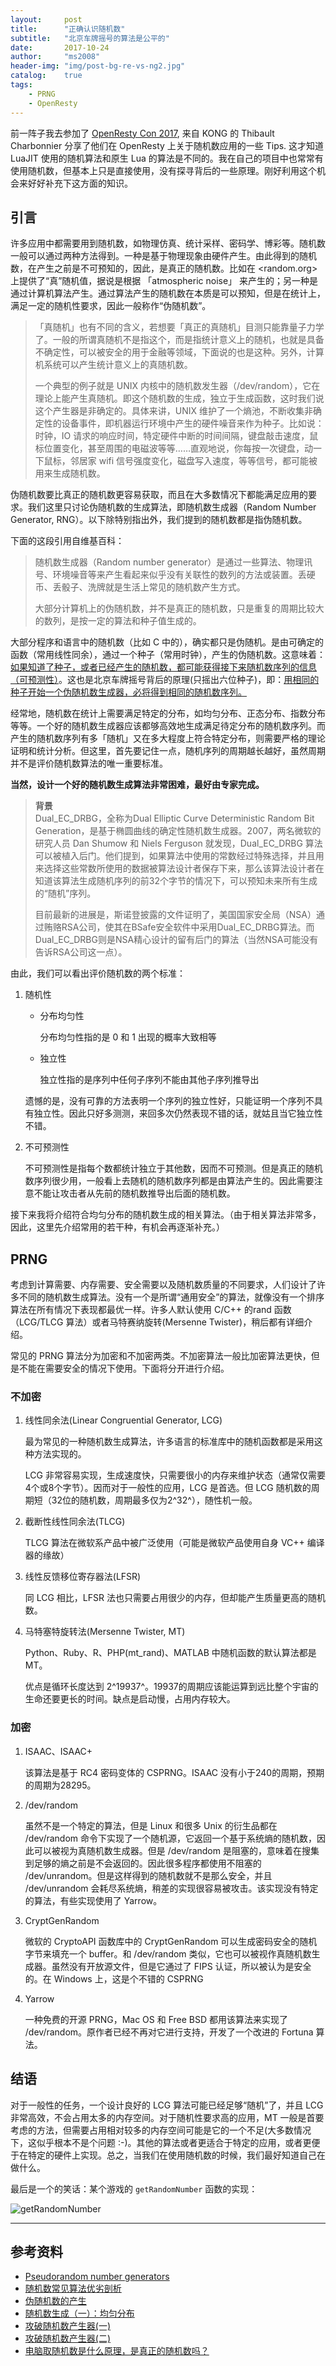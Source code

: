 ```yaml
---
layout:     post
title:      "正确认识随机数"
subtitle:   "北京车牌摇号的算法是公平的"
date:       2017-10-24
author:     "ms2008"
header-img: "img/post-bg-re-vs-ng2.jpg"
catalog:    true
tags:
    - PRNG
    - OpenResty
---
```


前一阵子我去参加了 <u>OpenResty Con 2017</u>, 来自 KONG 的 Thibault Charbonnier 分享了他们在 OpenResty 上关于随机数应用的一些 Tips. 这才知道 LuaJIT 使用的随机算法和原生 Lua 的算法是不同的。我在自己的项目中也常常有使用随机数，但基本上只是直接使用，没有探寻背后的一些原理。刚好利用这个机会来好好补充下这方面的知识。

## 引言

许多应用中都需要用到随机数，如物理仿真、统计采样、密码学、博彩等。随机数一般可以通过两种方法得到。一种是基于物理现象由硬件产生。由此得到的随机数，在产生之前是不可预知的，因此，是真正的随机数。比如在 <random.org> 上提供了“真”随机值，据说是根据 「atmospheric noise」 来产生的；另一种是通过计算机算法产生。通过算法产生的随机数在本质是可以预知，但是在统计上，满足一定的随机性要求，因此一般称作“伪随机数”。

> 「真随机」也有不同的含义，若想要「真正的真随机」目测只能靠量子力学了。一般的所谓真随机不是指这个，而是指统计意义上的随机，也就是具备不确定性，可以被安全的用于金融等领域，下面说的也是这种。另外，计算机系统可以产生统计意义上的真随机数。
>
> 一个典型的例子就是 UNIX 内核中的随机数发生器（/dev/random），它在理论上能产生真随机。即这个随机数的生成，独立于生成函数，这时我们说这个产生器是非确定的。具体来讲，UNIX 维护了一个熵池，不断收集非确定性的设备事件，即机器运行环境中产生的硬件噪音来作为种子。比如说：时钟，IO 请求的响应时间，特定硬件中断的时间间隔，键盘敲击速度，鼠标位置变化，甚至周围的电磁波等等……直观地说，你每按一次键盘，动一下鼠标，邻居家 wifi 信号强度变化，磁盘写入速度，等等信号，都可能被用来生成随机数。

伪随机数要比真正的随机数更容易获取，而且在大多数情况下都能满足应用的要求。我们这里只讨论伪随机数的生成算法，即随机数生成器（Random Number Generator, RNG）。以下除特别指出外，我们提到的随机数都是指伪随机数。

下面的这段引用自维基百科：
> 随机数生成器（Random number generator）是通过一些算法、物理讯号、环境噪音等来产生看起来似乎没有关联性的数列的方法或装置。丢硬币、丢骰子、洗牌就是生活上常见的随机数产生方式。
>
> 大部分计算机上的伪随机数，并不是真正的随机数，只是重复的周期比较大的数列，是按一定的算法和种子值生成的。

大部分程序和语言中的随机数（比如 C 中的），确实都只是伪随机。是由可确定的函数（常用线性同余），通过一个种子（常用时钟），产生的伪随机数。这意味着：<u>如果知道了种子，或者已经产生的随机数，都可能获得接下来随机数序列的信息（可预测性）</u>。这也是北京车牌摇号背后的原理(只摇出六位种子)，即：<u>用相同的种子开始一个伪随机数生成器，必将得到相同的随机数序列。</u>

经常地，随机数在统计上需要满足特定的分布，如均匀分布、正态分布、指数分布等等。一个好的随机数生成器应该都够高效地生成满足待定分布的随机数序列。而产生的随机数序列有多「随机」又在多大程度上符合特定分布，则需要严格的理论证明和统计分析。但这里，首先要记住一点，随机序列的周期越长越好，虽然周期并不是评价随机数算法的唯一重要标准。

**当然，设计一个好的随机数生成算法非常困难，最好由专家完成。**

> **背景**
><br/>
> Dual_EC_DRBG，全称为Dual Elliptic Curve Deterministic Random Bit Generation，是基于椭圆曲线的确定性随机数生成器。2007，两名微软的研究人员 Dan Shumow 和 Niels Ferguson 就发现，Dual_EC_DRBG 算法可以被植入后门。他们提到，如果算法中使用的常数经过特殊选择，并且用来选择这些常数所使用的数据被算法设计者保存下来，那么该算法设计者在知道该算法生成随机序列的前32个字节的情况下，可以预知未来所有生成的“随机”序列。
>
> 目前最新的进展是，斯诺登披露的文件证明了，美国国家安全局（NSA）通过贿赂RSA公司，使其在BSafe安全软件中采用Dual_EC_DRBG算法。而Dual_EC_DRBG则是NSA精心设计的留有后门的算法（当然NSA可能没有告诉RSA公司这一点）。


由此，我们可以看出评价随机数的两个标准：

1. 随机性

    - 分布均匀性

      分布均匀性指的是 0 和 1 出现的概率大致相等

    - 独立性

      独立性指的是序列中任何子序列不能由其他子序列推导出

    遗憾的是，没有可靠的方法表明一个序列的独立性好，只能证明一个序列不具有独立性。因此只好多测测，来回多次仍然表现不错的话，就姑且当它独立性不错。

2. 不可预测性

    不可预测性是指每个数都统计独立于其他数，因而不可预测。但是真正的随机数序列很少用，一般看上去随机的随机数序列都是由算法产生的。因此需要注意不能让攻击者从先前的随机数推导出后面的随机数。

接下来我将介绍符合均匀分布的随机数生成的相关算法。（由于相关算法非常多，因此，这里先介绍常用的若干种，有机会再逐渐补充。）

## PRNG

考虑到计算需要、内存需要、安全需要以及随机数质量的不同要求，人们设计了许多不同的随机数生成算法。没有一个是所谓“通用安全”的算法，就像没有一个排序算法在所有情况下表现都最优一样。许多人默认使用 C/C++ 的rand 函数（LCG/TLCG 算法）或者马特赛纳旋转(Mersenne Twister)，稍后都有详细介绍。

常见的 PRNG 算法分为加密和不加密两类。不加密算法一般比加密算法更快，但是不能在需要安全的情况下使用。下面将分开进行介绍。

### 不加密

1. 线性同余法(Linear Congruential Generator, LCG)

    最为常见的一种随机数生成算法，许多语言的标准库中的随机函数都是采用这种方法实现的。

    LCG 非常容易实现，生成速度快，只需要很小的内存来维护状态（通常仅需要4个或8个字节）。因而对于一般性的应用，LCG 是首选。但 LCG 随机数的周期短（32位的随机数，周期最多仅为2^32^），随性机一般。

2. 截断性线性同余法(TLCG)

    TLCG 算法在微软系产品中被广泛使用（可能是微软产品使用自身 VC++ 编译器的缘故）

3. 线性反馈移位寄存器法(LFSR)

    同 LCG 相比，LFSR 法也只需要占用很少的内存，但却能产生质量更高的随机数。

4. 马特塞特旋转法(Mersenne Twister, MT)

    Python、Ruby、R、PHP(mt_rand)、MATLAB 中随机函数的默认算法都是 MT。

    优点是循环长度达到 2^19937^。19937的周期应该能运算到远比整个宇宙的生命还要更长的时间。缺点是启动慢，占用内存较大。

### 加密

1. ISAAC、ISAAC+

    该算法是基于 RC4 密码变体的 CSPRNG。ISAAC 没有小于240的周期，预期的周期为28295。

2. /dev/random

    虽然不是一个特定的算法，但是 Linux 和很多 Unix 的衍生品都在 /dev/random 命令下实现了一个随机源，它返回一个基于系统熵的随机数，因此可以被视为真随机数生成器。但是 /dev/random 是阻塞的，意味着在搜集到足够的熵之前是不会返回的。因此很多程序都使用不阻塞的 /dev/unrandom。但是这样得到的随机数就不是那么安全，并且 /dev/unrandom 会耗尽系统熵，稍差的实现很容易被攻击。该实现没有特定的算法，有些实现使用了 Yarrow。

3. CryptGenRandom

    微软的 CryptoAPI 函数库中的 CryptGenRandom 可以生成密码安全的随机字节来填充一个 buffer。和 /dev/random 类似，它也可以被视作真随机数生成器。虽然没有开放源文件，但是它通过了 FIPS 认证，所以被认为是安全的。在 Windows 上，这是个不错的 CSPRNG

4. Yarrow

    一种免费的开源 PRNG，Mac OS 和 Free BSD 都用该算法来实现了 /dev/random。原作者已经不再对它进行支持，开发了一个改进的 Fortuna 算法。

## 结语

对于一般性的任务，一个设计良好的 LCG 算法可能已经足够“随机”了，并且 LCG 非常高效，不会占用太多的内存空间。对于随机性要求高的应用，MT 一般是首要考虑的方法，但需要占用相对较多的内存空间可能是它的一个不足(大多数情况下，这似乎根本不是个问题 :-)。其他的算法或者更适合于特定的应用，或者更便于在特定的硬件上实现。总之，当我们在使用随机数的时候，我们最好知道自己在做什么。

最后是一个的笑话：某个游戏的 `getRandomNumber` 函数的实现：

![getRandomNumber](/img/in-post/getRandomNumber.png)

-----

## 参考资料

- [Pseudorandom number generators](https://en.wikipedia.org/wiki/List_of_random_number_generators#Pseudorandom_number_generators_.28PRNGs.29)
- [随机数常见算法优劣剖析](http://gad.qq.com/article/detail/10069)
- [伪随机数的产生](http://www.cnblogs.com/block2016/p/5601921.html)
- [随机数生成（一）：均匀分布](http://blog.csdn.net/jackytintin/article/details/7798157)
- [攻破随机数产生器(一)](https://www.lynahex.com/index.php/archives/Cracking-Random-Number-Generator1.html)
- [攻破随机数产生器(二)](https://www.lynahex.com/index.php/archives/Cracking-Random-Number-Generator2.html)
- [电脑取随机数是什么原理，是真正的随机数吗？](https://www.zhihu.com/question/20423025)
